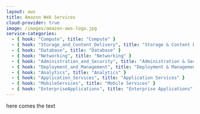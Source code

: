 ```yaml
---
layout: aws
title: Amazon Web Services
cloud-provider: true
image: /images/amazon-aws-logo.jpg
service-categories:
  - { hook: "Compute", title: "Compute" }
  - { hook: "Storage_and_Content_Delivery", title: "Storage & Content Delivery" }
  - { hook: "Database", title: "Database" } 
  - { hook: "Networking", title: "Networking" }
  - { hook: "Administration_and_Security", title: "Administration & Security" }
  - { hook: "Deployment_and_Management", title: "Deployment & Management" } 
  - { hook: "Analytics", title: "Analytics" }
  - { hook: "Application_Services", title: "Application Services" }
  - { hook: "MobileServices", title: "Mobile Services" } 
  - { hook: "EnterpriseApplications", title: "Enterprise Applications" }
---
```



here comes the text


